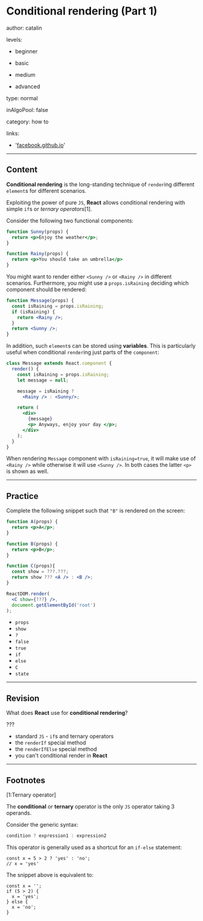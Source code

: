 # Conditional rendering (Part 1)
author: catalin

levels:

  - beginner

  - basic

  - medium

  - advanced

type: normal

inAlgoPool: false

category: how to

links:

  - '[facebook.github.io](https://facebook.github.io/react/docs/conditional-rendering.html)'

---
## Content

**Conditional rendering** is the long-standing technique of `render`ing different `element`s for different scenarios.

Exploiting the power of pure `JS`, **React** allows conditional rendering with simple `if`s or *ternary operators*[1].

Consider the following two functional components:
```jsx
function Sunny(props) {
  return <p>Enjoy the weather</p>;
}

function Rainy(props) {
  return <p>You should take an umbrella</p>
}
```
You might want to render either `<Sunny />` or `<Rainy />` in different scenarios.
Furthermore, you might use a `props.isRaining` deciding which component should be rendered:
```jsx
function Message(props) {
  const isRaining = props.isRaining;
  if (isRaining) {
    return <Rainy />;
  }
  return <Sunny />;
}
```

In addition, such `element`s can be stored using **variables**. This is particularly useful when conditional `render`ing just parts of the `component`:
```jsx
class Message extends React.component {
  render() {
    const isRaining = props.isRaining;
    let message = null;

    message = isRaining ?
      <Rainy /> : <Sunny/>;

    return (
      <div>
        {message}
        <p> Anyways, enjoy your day </p>;
      </div>
    );
  }
}
```

When rendering `Message` component with `isRaining=true`, it will make use of `<Rainy />` while otherwise it will use `<Sunny />`. In both cases the latter `<p>` is shown as well.


---
## Practice

Complete the following snippet such that `"B"` is rendered on the screen:

```jsx
function A(props) {
  return <p>A</p>;
}

function B(props) {
  return <p>B</p>;
}

function C(props){
  const show = ???.???;
  return show ??? <A /> : <B />;
}

ReactDOM.render(
  <C show={???} />,
  document.getElementById('root')
);
```

* `props`
* `show`
* `?`
* `false`
* `true`
* `if`
* `else`
* `C`
* `state`

---
## Revision

What does **React** use for **conditional rendering**?

???

* standard `JS` - `if`s and ternary operators
* the `renderIf` special method
* the `renderIfElse` special method
* you can't conditional render in **React**

---
## Footnotes

[1:Ternary operator]

The **conditional** or **ternary** operator is the only `JS` operator taking 3 operands.

Consider the generic syntax:
```js
condition ? expression1 : expression2
```

This operator is generally used as a shortcut for an `if-else` statement:
```
const x = 5 > 2 ? 'yes' : 'no';
// x = 'yes'
```
The snippet above is equivalent to:
```
const x = '';
if (5 > 2) {
  x = 'yes';
} else {
  x = 'no';
}
```
